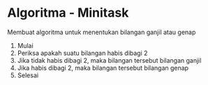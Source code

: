 # Algoritma - Minitask 
Membuat algoritma untuk menentukan bilangan ganjil atau genap
1. Mulai
2. Periksa apakah suatu bilangan habis dibagi 2
3. Jika tidak habis dibagi 2, maka bilangan tersebut bilangan ganjil
4. Jika habis dibagi 2, maka bilangan tersebut bilangan genap
5. Selesai